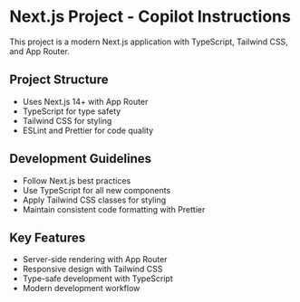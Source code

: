 # Next.js Project - Copilot Instructions

This project is a modern Next.js application with TypeScript, Tailwind CSS, and App Router.

## Project Structure
- Uses Next.js 14+ with App Router
- TypeScript for type safety
- Tailwind CSS for styling
- ESLint and Prettier for code quality

## Development Guidelines
- Follow Next.js best practices
- Use TypeScript for all new components
- Apply Tailwind CSS classes for styling
- Maintain consistent code formatting with Prettier

## Key Features
- Server-side rendering with App Router
- Responsive design with Tailwind CSS
- Type-safe development with TypeScript
- Modern development workflow